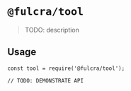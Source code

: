 # `@fulcra/tool`

> TODO: description

## Usage

```
const tool = require('@fulcra/tool');

// TODO: DEMONSTRATE API
```
